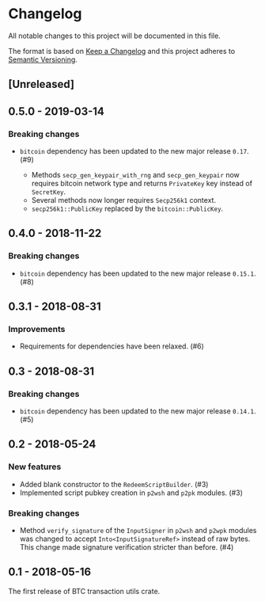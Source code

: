 # Changelog

All notable changes to this project will be documented in this file.

The format is based on [Keep a Changelog](http://keepachangelog.com/en/1.0.0/)
and this project adheres to [Semantic Versioning](http://semver.org/spec/v2.0.0.html).

## [Unreleased]

## 0.5.0 - 2019-03-14

### Breaking changes

- `bitcoin` dependency has been updated to the new major release `0.17`. (#9)

  - Methods `secp_gen_keypair_with_rng` and `secp_gen_keypair` now requires
    bitcoin network type and returns `PrivateKey` key instead of `SecretKey`.
  - Several methods now longer requires `Secp256k1` context.
  - `secp256k1::PublicKey` replaced by the `bitcoin::PublicKey`.

## 0.4.0 - 2018-11-22

### Breaking changes

- `bitcoin` dependency has been updated to the new major release `0.15.1`. (#8)

## 0.3.1 - 2018-08-31

### Improvements

- Requirements for dependencies have been relaxed. (#6)

## 0.3 - 2018-08-31

### Breaking changes

- `bitcoin` dependency has been updated to the new major release `0.14.1`. (#5)

## 0.2 - 2018-05-24

### New features

- Added blank constructor to the `RedeemScriptBuilder`. (#3)
- Implemented script pubkey creation in `p2wsh` and `p2pk` modules. (#3)

### Breaking changes

- Method `verify_signature` of the `InputSigner` in `p2wsh` and `p2wpk` modules was changed to accept
 `Into<InputSignatureRef>` instead of raw bytes. This change made signature verification stricter
 than before. (#4)

## 0.1 - 2018-05-16

The first release of BTC transaction utils crate.
